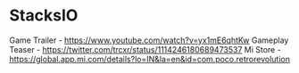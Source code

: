 # StacksIO

Game Trailer - https://www.youtube.com/watch?v=yx1mE6qhtKw
Gameplay Teaser - https://twitter.com/trcxr/status/1114246180689473537
Mi Store - https://global.app.mi.com/details?lo=IN&la=en&id=com.poco.retrorevolution
